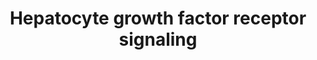 ---
annotations:
- id: CL:0000182
  parent: native cell
  type: Cell Type Ontology
  value: hepatocyte
- id: PW:0000105
  parent: signaling pathway
  type: Pathway Ontology
  value: Rho/Rac/Cdc42 mediated signaling pathway
- id: PW:0000578
  parent: signaling pathway
  type: Pathway Ontology
  value: scatter factor/hepatocyte growth factor signaling pathway
authors:
- 169.230.77.174
- MaintBot
- Khanspers
- Ddigles
- Mkutmon
- Eweitz
- DeSl
citedin:
- link: 10.1038/mtm.2014.7
  title: Proteomic profiling of salivary gland after nonviral gene transfer mediated
    by conventional plasmids and minicircles (2014)
communities: []
description: 'Signaling pathway of the Hepatocyte Growth Factor Receptor (Homo sapiens)
  also know as C-Met. The C-Met activation results in the stimulation of a variety
  of intracellular signalling pathways, which regulate several processes such as:
  motility, migration, proliferation and invasion.'
last-edited: 2024-11-21
ndex: null
organisms:
- Mus musculus
redirect_from:
- /index.php/Pathway:WP193
- /instance/WP193
- /instance/WP193_r120784
revision: r120784
schema-jsonld:
- '@context': https://schema.org/
  '@id': https://wikipathways.github.io/pathways/WP193.html
  '@type': Dataset
  creator:
    '@type': Organization
    name: WikiPathways
  description: 'Signaling pathway of the Hepatocyte Growth Factor Receptor (Homo sapiens)
    also know as C-Met. The C-Met activation results in the stimulation of a variety
    of intracellular signalling pathways, which regulate several processes such as:
    motility, migration, proliferation and invasion.'
  keywords:
  - Crk
  - Crkl
  - Dock1
  - Elk1
  - Fos
  - Gab1
  - Grb2
  - Hgf
  - Hras1
  - Itga1
  - Itgb1
  - Jun
  - Map2k1
  - Map2k2
  - Map4k1
  - Mapk1
  - Mapk3
  - Mapk8
  - Met
  - Pak1
  - Pik3ca
  - Pten
  - Ptk2
  - Ptk2b
  - Ptpn11
  - Pxn
  - Raf1
  - Rap1a
  - Rap1b
  - Rapgef1
  - Rasa1
  - Sos1
  - Src
  - Stat3
  license: CC0
  name: Hepatocyte growth factor receptor signaling
seo: CreativeWork
title: Hepatocyte growth factor receptor signaling
wpid: WP193
---